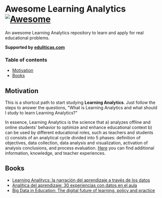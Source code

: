 # Awesome Learning Analytics [![Awesome](https://awesome.re/badge-flat2.svg)](https://awesome.re)
An awesome Learning Analytics repository to learn and apply for real educational problems.

**Supported by [eduliticas.com](https://eduliticas.com)**

### Table of contents

* [Motivation](#motivation)
* [Books](#books)

## Motivation

This is a shortcut path to start studying **Learning Analytics**. Just follow the steps to answer the questions, "What is Learning Analytics and what should I study to learn Learning Analytics?"

In essence, Learning Analytics is the science that a) analyzes offline and online students' behavior to optimize and enhance educational context b) can be used by different educational roles, such as teachers and students c) consists of an analytical cycle divided into 5 phases: definition of objectives, data collection, data analysis and visualization, activation of analysis conclusions, and process evaluation. [Here](https://eduliticas.com) you can find additional information, knowledge, and teacher experiences. 

## Books

- [Learning Analitycs: la narración del aprendizaje a través de los datos](http://editorialuoc.cat/learning-analytics)
- [Analítica del aprendizaje: 30 experiencias con datos en el aula](https://www.amazon.es/Anal%C3%ADtica-del-aprendizaje-experiencias-datos-ebook/dp/B07K643CMK)
- [Big Data in Education: The digital future of learning, policy and practice](https://uk.sagepub.com/en-gb/eur/big-data-in-education/book249086)
